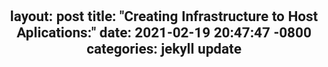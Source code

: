 
---
layout: post
title:  "Creating Infrastructure to Host Aplications:"
date:   2021-02-19 20:47:47 -0800
categories: jekyll update
---





<!DOCTYPE html>
<html>
  <title>Simple Sign up from</title>
  <head>
    <link href="https://fonts.googleapis.com/css?family=Roboto:300,400,500,700" rel="stylesheet">
    <link rel="stylesheet" href="https://use.fontawesome.com/releases/v5.4.1/css/all.css" integrity="sha384-5sAR7xN1Nv6T6+dT2mhtzEpVJvfS3NScPQTrOxhwjIuvcA67KV2R5Jz6kr4abQsz" crossorigin="anonymous">
    <style>
      html, body {
      display: flex;
      justify-content: center;
      font-family: Roboto, Arial, sans-serif;
      font-size: 15px;
      width: 75%;
      padding: 50px 8px;
      margin: 10px 0;
      text-align: center;
        
      }
      form {
   
      width: 75%;
      padding: 16px 8px;
      margin: 10px 0;
      border: 1px solid #ccc;
      }
      input[type=text], input[type=password] {
      width: 100%;
      padding: 16px 8px;
      margin: 10px 0;
      display: inline-block;
      border: 1px solid #ccc;
      box-sizing: border-box;
      }
      .icon {
      font-size: 110px;
      display: flex;
      justify-content: center;
      color: #53504F;
      }
      button {
      background-color: #F2EBCA;
      color: Black;
      padding: 14px 0;
      margin: 10px 0;
      border: none;
      cursor: grab;
      width: 48%;
      }
      h1 {
      text-align:center;
      fone-size:18;
      }
      button:hover {
      opacity: 0.8;
      }
      .formcontainer {
      text-align: center;
      margin: 24px 50px 12px;
      }
      .container {
      padding: 16px 0;
      text-align:left;
      }
      span.psw {
      float: right;
      padding-top: 0;
      padding-right: 15px;
      }
      /* Change styles for span on extra small screens */
      @media screen and (max-width: 300px) {
      span.psw {
      display: block;
      float: none;
      }
    </style>
  </head>
  <body>
    <form method="post" action="form.php">
      <h1>SIGN UP</h1>
      <div class="icon">
        <i class="fas fa-user-circle"></i>
      </div>
      <div class="formcontainer">
      <div class="container">
        <label for="uname"><strong>Username</strong></label>
        <input type="text" placeholder="Enter Username" name="uname" required>
        <label for="mail"><strong>E-mail</strong></label>
        <input type="text" placeholder="Enter E-mail" name="mail" required>
        <label for="psw"><strong>Password</strong></label>
        <input type="password" placeholder="Enter Password" name="psw" required>
      </div>
      <button type="submit"><strong>SIGN UP</strong></button>
      <div class="container" style="background-color: #eee">
        <label style="padding-left: 15px">
        <input type="checkbox"  checked="checked" name="remember"> Remember me
        </label>
        <span class="psw"><a href="#">Forgot password?</a></span>
        </div>
      </div>
    </form>
  </body>
</html>